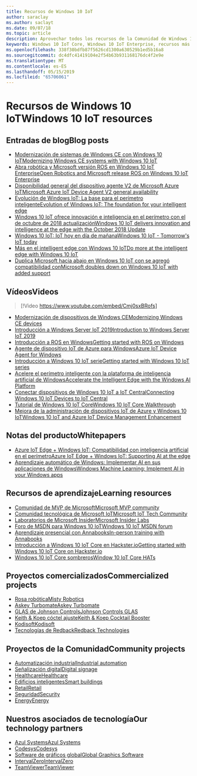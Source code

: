 ```yaml
---
title: Recursos de Windows 10 IoT
author: saraclay
ms.author: saclayt
ms.date: 09/07/18
ms.topic: article
description: Aprovechar todos los recursos de la Comunidad de Windows 10 IoT.
keywords: Windows 10 IoT Core, Windows 10 IoT Enterprise, recursos más valiosos personas, vídeos, blogs
ms.openlocfilehash: 338f30bdfb87f5626cd1300a630529b1ed5b16a8
ms.sourcegitcommit: dc4dfc41419104e2f54b63b931168176dc4f2e9e
ms.translationtype: MT
ms.contentlocale: es-ES
ms.lasthandoff: 05/15/2019
ms.locfileid: "65706061"
---
```

# <a name="windows-10-iot-resources"></a><span data-ttu-id="f8e60-104">Recursos de Windows 10 IoT</span><span class="sxs-lookup"><span data-stu-id="f8e60-104">Windows 10 IoT resources</span></span>

## <a name="blog-posts"></a><span data-ttu-id="f8e60-105">Entradas de blog</span><span class="sxs-lookup"><span data-stu-id="f8e60-105">Blog posts</span></span>

* [<span data-ttu-id="f8e60-106">Modernización de sistemas de Windows CE con Windows 10 IoT</span><span class="sxs-lookup"><span data-stu-id="f8e60-106">Modernizing Windows CE systems with Windows 10 IoT</span></span>](https://blogs.windows.com/buildingapps/2019/05/07/modernizing-windows-ce-systems-with-windows-10-iot/#oHzjguRIlWV0ryo6.97)
* [<span data-ttu-id="f8e60-107">Abra robótica y Microsoft versión ROS en Windows 10 IoT Enterprise</span><span class="sxs-lookup"><span data-stu-id="f8e60-107">Open Robotics and Microsoft release ROS on Windows 10 IoT Enterprise</span></span>](https://blogs.windows.com/buildingapps/2019/05/07/open-robotics-and-microsoft-release-ros-on-windows-10-iot-enterprise/#Y86A6YUJELKDoRJJ.97)
* [<span data-ttu-id="f8e60-108">Disponibilidad general del dispositivo agente V2 de Microsoft Azure IoT</span><span class="sxs-lookup"><span data-stu-id="f8e60-108">Microsoft Azure IoT Device Agent V2 general availability</span></span>](https://blogs.windows.com/buildingapps/2019/05/07/microsoft-azure-iot-device-agent-v2-general-availability/#BwOSxBSymeJqU34K.97)
* [<span data-ttu-id="f8e60-109">Evolución de Windows IoT: La base para el perímetro inteligente</span><span class="sxs-lookup"><span data-stu-id="f8e60-109">Evolution of Windows IoT: The foundation for your intelligent edge</span></span>](https://blogs.windows.com/windowsexperience/2019/04/03/evolution-of-windows-iot-the-foundation-for-your-intelligent-edge/)
* [<span data-ttu-id="f8e60-110">Windows 10 IoT ofrece innovación e inteligencia en el perímetro con el de octubre de 2018 actualización</span><span class="sxs-lookup"><span data-stu-id="f8e60-110">Windows 10 IoT delivers innovation and intelligence at the edge with the October 2018 Update</span></span>](https://blogs.windows.com/windowsexperience/2018/10/04/windows-10-iot-delivers-innovation-and-intelligence-at-the-edge-with-the-october-2018-update/#9g9hmmO2AdUB1C6F.97) 
* [<span data-ttu-id="f8e60-111">Windows 10 IoT: IoT hoy en día de mañana</span><span class="sxs-lookup"><span data-stu-id="f8e60-111">Windows 10 IoT - Tomorrow's IoT today</span></span>](https://blogs.windows.com/windowsexperience/2018/06/05/windows-10-iot-tomorrows-iot-today/#wl3TcsFseJ6XROUZ.97)
* [<span data-ttu-id="f8e60-112">Más en el intelligent edge con Windows 10 IoT</span><span class="sxs-lookup"><span data-stu-id="f8e60-112">Do more at the intelligent edge with Windows 10 IoT</span></span>](https://blogs.windows.com/windowsexperience/2018/05/07/do-more-at-the-intelligent-edge-with-windows-10-iot/#uDVaAtoBvz7BGrTf.97)
* [<span data-ttu-id="f8e60-113">Duplica Microsoft hacia abajo en Windows 10 IoT con se agregó compatibilidad con</span><span class="sxs-lookup"><span data-stu-id="f8e60-113">Microsoft doubles down on Windows 10 IoT with added support</span></span>](https://blogs.windows.com/windowsexperience/2018/02/27/microsoft-doubles-down-on-windows-10-iot-with-added-support/#DJaDiKX0bYJ1JDHD.97)

## <a name="videos"></a><span data-ttu-id="f8e60-114">Vídeos</span><span class="sxs-lookup"><span data-stu-id="f8e60-114">Videos</span></span>

>[!Video https://www.youtube.com/embed/Cmj0sxBRofs]
* [<span data-ttu-id="f8e60-115">Modernización de dispositivos de Windows CE</span><span class="sxs-lookup"><span data-stu-id="f8e60-115">Modernizing Windows CE devices</span></span>](https://www.youtube.com/watch?time_continue=1&v=5iUZkZmgmJA)
* [<span data-ttu-id="f8e60-116">Introducción a Windows Server IoT 2019</span><span class="sxs-lookup"><span data-stu-id="f8e60-116">Introduction to Windows Server IoT 2019</span></span>](https://channel9.msdn.com/Shows/Internet-of-Things-Show/Introduction-to-Windows-Server-IoT-2019)
* [<span data-ttu-id="f8e60-117">Introducción a ROS en Windows</span><span class="sxs-lookup"><span data-stu-id="f8e60-117">Getting started with ROS on Windows</span></span>](https://www.youtube.com/watch?v=nZSjwMLi3jQ)
* [<span data-ttu-id="f8e60-118">Agente de dispositivo IoT de Azure para Windows</span><span class="sxs-lookup"><span data-stu-id="f8e60-118">Azure IoT Device Agent for Windows</span></span>](https://www.youtube.com/watch?v=DZn6diOn7uI)
* [<span data-ttu-id="f8e60-119">Introducción a Windows 10 IoT serie</span><span class="sxs-lookup"><span data-stu-id="f8e60-119">Getting started with Windows 10 IoT series</span></span>](https://www.youtube.com/watch?v=A-kazyOiBvs&t)
* [<span data-ttu-id="f8e60-120">Acelere el perímetro inteligente con la plataforma de inteligencia artificial de Windows</span><span class="sxs-lookup"><span data-stu-id="f8e60-120">Accelerate the Intelligent Edge with the Windows AI Platform</span></span>](https://www.youtube.com/watch?v=7bFAg6w4J00)
* [<span data-ttu-id="f8e60-121">Conectar dispositivos de Windows 10 IoT a IoT Central</span><span class="sxs-lookup"><span data-stu-id="f8e60-121">Connecting Windows 10 IoT Devices to IoT Central</span></span>](https://channel9.msdn.com/Shows/Internet-of-Things-Show/Connecting-Windows-IoT-Devices-To-IoT-Central)
* [<span data-ttu-id="f8e60-122">Tutorial de Windows 10 IoT Core</span><span class="sxs-lookup"><span data-stu-id="f8e60-122">Windows 10 IoT Core Walkthrough</span></span>](https://channel9.msdn.com/Blogs/Seth-Juarez/Windows-IoT-Core-Walkthrough?term=windows%20iot%20core)
* [<span data-ttu-id="f8e60-123">Mejora de la administración de dispositivos IoT de Azure y Windows 10 IoT</span><span class="sxs-lookup"><span data-stu-id="f8e60-123">Windows 10 IoT and Azure IoT Device Management Enhancement</span></span>](https://channel9.msdn.com/Shows/Azure-Friday/Windows-10-IoT-and-Azure-IoT-Device-Management-Enhancements?term=windows%20iot%20core)

## <a name="whitepapers"></a><span data-ttu-id="f8e60-124">Notas del producto</span><span class="sxs-lookup"><span data-stu-id="f8e60-124">Whitepapers</span></span>
* [<span data-ttu-id="f8e60-125">Azure IoT Edge + Windows IoT: Compatibilidad con inteligencia artificial en el perímetro</span><span class="sxs-lookup"><span data-stu-id="f8e60-125">Azure IoT Edge + Windows IoT: Supporting AI at the edge</span></span>](https://aka.ms/IoT-Edge-WP)
* [<span data-ttu-id="f8e60-126">Aprendizaje automático de Windows: Implementar AI en sus aplicaciones de Windows</span><span class="sxs-lookup"><span data-stu-id="f8e60-126">Windows Machine Learning: Implement AI in your Windows apps</span></span>](https://aka.ms/Windows-ML-WP)

## <a name="learning-resources"></a><span data-ttu-id="f8e60-127">Recursos de aprendizaje</span><span class="sxs-lookup"><span data-stu-id="f8e60-127">Learning resources</span></span>

* [<span data-ttu-id="f8e60-128">Comunidad de MVP de Microsoft</span><span class="sxs-lookup"><span data-stu-id="f8e60-128">Microsoft MVP community</span></span>](https://mvp.microsoft.com/)
* [<span data-ttu-id="f8e60-129">Comunidad tecnológica de Microsoft IoT</span><span class="sxs-lookup"><span data-stu-id="f8e60-129">Microsoft IoT Tech Community</span></span>](https://techcommunity.microsoft.com/t5/Internet-of-Things-IoT/ct-p/IoT)
* [<span data-ttu-id="f8e60-130">Laboratorios de Microsoft Insider</span><span class="sxs-lookup"><span data-stu-id="f8e60-130">Microsoft Insider Labs</span></span>](https://www.microsoftiotinsiderlabs.com/)
* [<span data-ttu-id="f8e60-131">Foro de MSDN para Windows 10 IoT</span><span class="sxs-lookup"><span data-stu-id="f8e60-131">Windows 10 IoT MSDN forum</span></span>](https://social.msdn.microsoft.com/forums/en-US/home?forum=WindowsIoT)
* [<span data-ttu-id="f8e60-132">Aprendizaje presencial con Annabooks</span><span class="sxs-lookup"><span data-stu-id="f8e60-132">In-person training with Annabooks</span></span>](http://www.annabooks.com/training.html)
* [<span data-ttu-id="f8e60-133">Introducción a Windows 10 IoT Core en Hackster.io</span><span class="sxs-lookup"><span data-stu-id="f8e60-133">Getting started with Windows 10 IoT Core on Hackster.io</span></span>](http://www.hackster.io/KiwiBryn)
* [<span data-ttu-id="f8e60-134">Windows 10 IoT Core sombreros</span><span class="sxs-lookup"><span data-stu-id="f8e60-134">Window 10 IoT Core HATs</span></span>](https://www.turta.io/iothat)

## <a name="commercialized-projects"></a><span data-ttu-id="f8e60-135">Proyectos comercializados</span><span class="sxs-lookup"><span data-stu-id="f8e60-135">Commercialized projects</span></span>

* [<span data-ttu-id="f8e60-136">Rosa robótica</span><span class="sxs-lookup"><span data-stu-id="f8e60-136">Misty Robotics</span></span>](https://customers.microsoft.com/en-us/story/misty-robotics)
* [<span data-ttu-id="f8e60-137">Askey Turbomate</span><span class="sxs-lookup"><span data-stu-id="f8e60-137">Askey Turbomate</span></span>](https://customers.microsoft.com/en-us/story/askey)
* [<span data-ttu-id="f8e60-138">GLAS de Johnson Controls</span><span class="sxs-lookup"><span data-stu-id="f8e60-138">Johnson Controls GLAS</span></span>](https://customers.microsoft.com/en-us/story/johnson-controls)
* [<span data-ttu-id="f8e60-139">Keith & Koep cóctel ajuste</span><span class="sxs-lookup"><span data-stu-id="f8e60-139">Keith & Koep Cocktail Booster</span></span>](https://customers.microsoft.com/de-de/story/keith-koep)
* [<span data-ttu-id="f8e60-140">Kodisoft</span><span class="sxs-lookup"><span data-stu-id="f8e60-140">Kodisoft</span></span>](https://customers.microsoft.com/en-us/story/kodisoft)
* [<span data-ttu-id="f8e60-141">Tecnologías de Redback</span><span class="sxs-lookup"><span data-stu-id="f8e60-141">Redback Technologies</span></span>](https://customers.microsoft.com/en-us/story/redback-technologies)


## <a name="community-projects"></a><span data-ttu-id="f8e60-142">Proyectos de la Comunidad</span><span class="sxs-lookup"><span data-stu-id="f8e60-142">Community projects</span></span>

* [<span data-ttu-id="f8e60-143">Automatización industrial</span><span class="sxs-lookup"><span data-stu-id="f8e60-143">Industrial automation</span></span>](https://www.hackster.io/projects/tags/industrial+automation+win10)
* [<span data-ttu-id="f8e60-144">Señalización digital</span><span class="sxs-lookup"><span data-stu-id="f8e60-144">Digital signage</span></span>](https://www.hackster.io/projects/tags/digital+signage+win10)
* [<span data-ttu-id="f8e60-145">Healthcare</span><span class="sxs-lookup"><span data-stu-id="f8e60-145">Healthcare</span></span>](https://www.hackster.io/projects/tags/healthcare+win10)
* [<span data-ttu-id="f8e60-146">Edificios inteligentes</span><span class="sxs-lookup"><span data-stu-id="f8e60-146">Smart buildings</span></span>](https://www.hackster.io/projects/tags/smart+building+win10)
* [<span data-ttu-id="f8e60-147">Retail</span><span class="sxs-lookup"><span data-stu-id="f8e60-147">Retail</span></span>](https://www.hackster.io/projects/tags/retail+win10)
* [<span data-ttu-id="f8e60-148">Seguridad</span><span class="sxs-lookup"><span data-stu-id="f8e60-148">Security</span></span>](https://www.hackster.io/projects/tags/security+win10)
* [<span data-ttu-id="f8e60-149">Energy</span><span class="sxs-lookup"><span data-stu-id="f8e60-149">Energy</span></span>](https://www.hackster.io/projects/tags/energy+win10)

## <a name="our-technology-partners"></a><span data-ttu-id="f8e60-150">Nuestros asociados de tecnología</span><span class="sxs-lookup"><span data-stu-id="f8e60-150">Our technology partners</span></span>

* [<span data-ttu-id="f8e60-151">Azul Systems</span><span class="sxs-lookup"><span data-stu-id="f8e60-151">Azul Systems</span></span>](https://www.azul.com/)
* [<span data-ttu-id="f8e60-152">Codesys</span><span class="sxs-lookup"><span data-stu-id="f8e60-152">Codesys</span></span>](https://de.codesys.com/)
* [<span data-ttu-id="f8e60-153">Software de gráficos global</span><span class="sxs-lookup"><span data-stu-id="f8e60-153">Global Graphics Software</span></span>](https://www.globalgraphics.com/)
* [<span data-ttu-id="f8e60-154">IntervalZero</span><span class="sxs-lookup"><span data-stu-id="f8e60-154">IntervalZero</span></span>](https://www.intervalzero.com/)
* [<span data-ttu-id="f8e60-155">TeamViewer</span><span class="sxs-lookup"><span data-stu-id="f8e60-155">TeamViewer</span></span>](https://www.teamviewer.us/)




 



